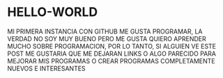 # HELLO-WORLD
MI PRIMERA INSTANCIA CON GITHUB
ME GUSTA PROGRAMAR, LA VERDAD NO SOY MUY BUENO PERO ME GUSTA
QUIERO APRENDER MUCHO SOBRE PROGRAMACION, POR LO TANTO, SI ALGUIEN 
VE ESTE POST ME GUSTARIA QUE ME DEJARAN LINKS O ALGO PARECIDO PARA MEJORAR 
MIS PROGRAMAS O CREAR PROGRAMAS COMPLETAMENTE NUEVOS E INTERESANTES 

